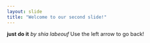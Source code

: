 ```yaml
---
layout: slide
title: "Welcome to our second slide!"
---
```

**just do it**   *by shia labeouf*
Use the left arrow to go back!
